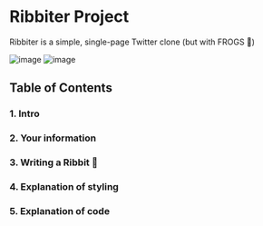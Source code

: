 # Ribbiter Project

Ribbiter is a simple, single-page Twitter clone (but with FROGS 🐸)

![image](https://github.com/DylanBrown1993/tweeter/assets/128406806/75d1a6ad-f470-4c9c-9a32-cfa99f4fb36d)
![image](https://github.com/DylanBrown1993/tweeter/assets/128406806/18f95cae-cbea-4a93-8368-a651f56e8618)

## Table of Contents
### 1. Intro
### 2. Your information
### 3. Writing a Ribbit 🐸
### 4. Explanation of styling
### 5. Explanation of code

